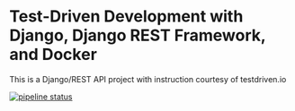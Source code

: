 # Test-Driven Development with Django, Django REST Framework, and Docker

This is a Django/REST API project with instruction courtesy of testdriven.io

[![pipeline status](https://gitlab.com/ccingram94/testdrivenDRF/badges/master/pipeline.svg)](https://gitlab.com/ccingram94/django-tdd-docker/commits/master)
